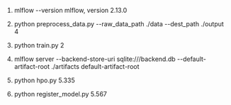 01. mlflow --version
mlflow, version 2.13.0

02. python preprocess_data.py --raw_data_path ./data --dest_path ./output
4

03. python train.py
2

04. mlflow server --backend-store-uri sqlite:///backend.db --default-artifact-root ./artifacts
default-artifact-root

05. python hpo.py
5.335

06. python register_model.py
5.567